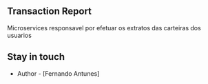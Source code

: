 ## Transaction Report

Microservices responsavel por efetuar os extratos das carteiras dos usuarios

## Stay in touch

- Author - [Fernando Antunes]

